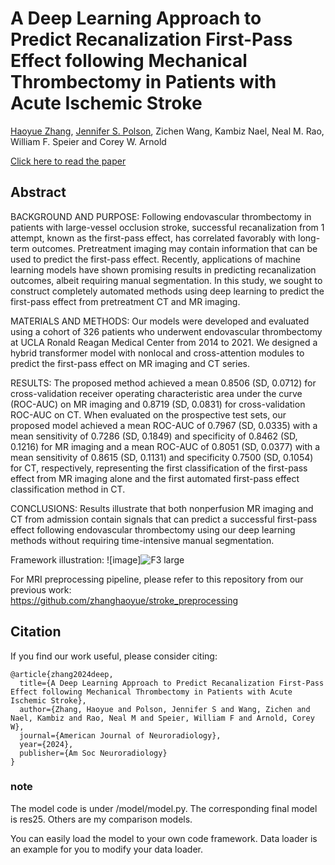 # A Deep Learning Approach to Predict Recanalization First-Pass Effect following Mechanical Thrombectomy in Patients with Acute Ischemic Stroke

[Haoyue Zhang](https://github.com/zhanghaoyue), [Jennifer S. Polson](https://github.com/jspolson), Zichen Wang, Kambiz Nael, Neal M. Rao, William F. Speier and Corey W. Arnold

[Click here to read the paper](https://www.ajnr.org/content/45/8/1044.long)

## Abstract
BACKGROUND AND PURPOSE: Following endovascular thrombectomy in patients with large-vessel occlusion stroke, successful recanalization from 1 attempt, known as the first-pass effect, has correlated favorably with long-term outcomes. Pretreatment imaging may contain information that can be used to predict the first-pass effect. Recently, applications of machine learning models have shown promising results in predicting recanalization outcomes, albeit requiring manual segmentation. In this study, we sought to construct completely automated methods using deep learning to predict the first-pass effect from pretreatment CT and MR imaging.

MATERIALS AND METHODS: Our models were developed and evaluated using a cohort of 326 patients who underwent endovascular thrombectomy at UCLA Ronald Reagan Medical Center from 2014 to 2021. We designed a hybrid transformer model with nonlocal and cross-attention modules to predict the first-pass effect on MR imaging and CT series.

RESULTS: The proposed method achieved a mean 0.8506 (SD, 0.0712) for cross-validation receiver operating characteristic area under the curve (ROC-AUC) on MR imaging and 0.8719 (SD, 0.0831) for cross-validation ROC-AUC on CT. When evaluated on the prospective test sets, our proposed model achieved a mean ROC-AUC of 0.7967 (SD, 0.0335) with a mean sensitivity of 0.7286 (SD, 0.1849) and specificity of 0.8462 (SD, 0.1216) for MR imaging and a mean ROC-AUC of 0.8051 (SD, 0.0377) with a mean sensitivity of 0.8615 (SD, 0.1131) and specificity 0.7500 (SD, 0.1054) for CT, respectively, representing the first classification of the first-pass effect from MR imaging alone and the first automated first-pass effect classification method in CT.

CONCLUSIONS: Results illustrate that both nonperfusion MR imaging and CT from admission contain signals that can predict a successful first-pass effect following endovascular thrombectomy using our deep learning methods without requiring time-intensive manual segmentation.

Framework illustration:
![image]![F3 large](https://github.com/user-attachments/assets/b48a9360-d165-40a3-bf23-73ec81ba8c13)


For MRI preprocessing pipeline, please refer to this repository from our previous work:\
https://github.com/zhanghaoyue/stroke_preprocessing

## Citation
If you find our work useful, please consider citing:
```
@article{zhang2024deep,
  title={A Deep Learning Approach to Predict Recanalization First-Pass Effect following Mechanical Thrombectomy in Patients with Acute Ischemic Stroke},
  author={Zhang, Haoyue and Polson, Jennifer S and Wang, Zichen and Nael, Kambiz and Rao, Neal M and Speier, William F and Arnold, Corey W},
  journal={American Journal of Neuroradiology},
  year={2024},
  publisher={Am Soc Neuroradiology}
}
```


### note

The model code is under /model/model.py. The corresponding final model is res25.
Others are my comparison models.

You can easily load the model to your own code framework. Data loader is an example for you to modify your data loader. 


